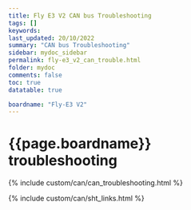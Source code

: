 ```yaml
---
title: Fly E3 V2 CAN bus Troubleshooting
tags: []
keywords: 
last_updated: 20/10/2022
summary: "CAN bus Troubleshooting"
sidebar: mydoc_sidebar
permalink: fly-e3_v2_can_trouble.html
folder: mydoc
comments: false
toc: true
datatable: true

boardname: "Fly-E3 V2" 
---
```

# {{page.boardname}} troubleshooting

{% include custom/can/can_troubleshooting.html %}

{% include custom/can/sht_links.html %}
